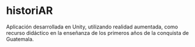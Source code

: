 # historiAR
Aplicación desarrollada en Unity, utilizando realidad aumentada, como recurso didáctico en la enseñanza de los primeros años de la conquista de Guatemala.
